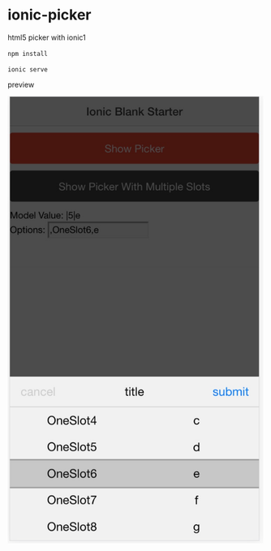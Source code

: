 # ionic-picker
html5 picker with ionic1

`npm install`  

`ionic serve`



preview

![preview](preview.jpeg)
